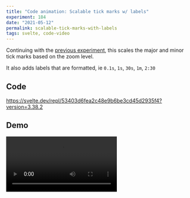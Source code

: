 ```yaml
---
title: "Code animation: Scalable tick marks w/ labels"
experiment: 184
date: "2021-05-12"
permalink: scalable-tick-marks-with-labels
tags: svelte, code-video
---
```


Continuing with the [previous experiment](/posts/scalable-tick-marks), this scales the major and minor tick marks based on the zoom level.

It also adds labels that are formatted, ie `0.1s`, `1s`, `30s`, `1m`, `2:30`

## Code

https://svelte.dev/repl/53403d6fea2c48e9b6be3cd45d2935f4?version=3.38.2

## Demo

<video controls src="https://res.cloudinary.com/dzwnkx0mk/video/upload/v1620801242/1000experiments.dev/scalable-tick-marks-with-labels_zutcv8.mp4"/>

## Notes

- Zoom level is inverted
